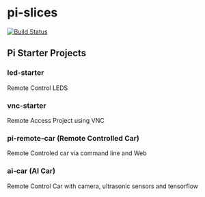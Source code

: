 # pi-slices

[![Build Status](https://travis-ci.org/martingollogly/pi-slices.svg?branch=master)](https://travis-ci.org/martingollogly/pi-slices)

## Pi Starter Projects

### led-starter 

Remote Control LEDS


### vnc-starter 

Remote Access Project using VNC


### pi-remote-car (Remote Controlled Car)

Remote Controled car via command line and Web

### ai-car (AI Car)

Remote Control Car with camera, ultrasonic sensors and tensorflow

